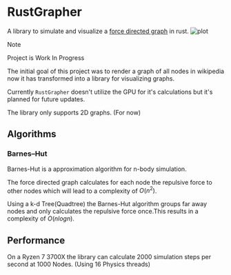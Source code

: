 # RustGrapher

A library to simulate and visualize a [force directed graph](https://en.wikipedia.org/wiki/Force-directed_graph_drawing) in rust.
![plot](./example_images/example.gif)

> [!NOTE]
> Project is Work In Progress

The initial goal of this project was to render a graph of all nodes in wikipedia now it has transformed into a library for visualizing graphs.

Currently `RustGrapher` doesn't utilize the GPU for it's calculations but it's planned for future updates.

The library only supports 2D graphs. (For now)

## Algorithms

### Barnes–Hut

Barnes-Hut is a approximation algorithm for n-body simulation.

The force directed graph calculates for each node the repulsive force to other nodes which will lead to a complexity of $O(n^2)$.

Using a k-d Tree(Quadtree) the Barnes-Hut algorithm groups far away nodes and only calculates the repulsive force once.This results in a complexity of $O(nlogn)$.

## Performance

On a Ryzen 7 3700X the library can calculate 2000 simulation steps per second at 1000 Nodes. (Using 16 Physics threads)
